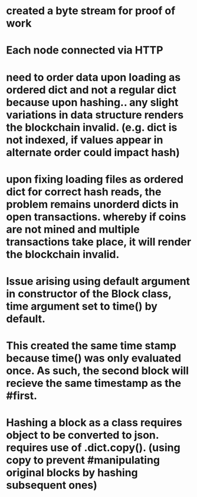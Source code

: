 # created a byte stream for proof of work
# Each node connected via HTTP
# need to order data upon loading as ordered dict and not a regular dict because upon hashing.. any slight variations in data structure renders the blockchain invalid. (e.g. dict is not indexed, if values appear in alternate order could impact hash)
# upon fixing loading files as ordered dict for correct hash reads, the problem remains unorderd dicts in open transactions. whereby if coins are not mined and multiple transactions take place, it will render the blockchain invalid.

# Issue arising using default argument in constructor of the Block class, time argument set to time() by default.
# This created the same time stamp because time() was only evaluated once. As such, the second block will recieve the same timestamp as the #first.
# Hashing a block as a class requires object to be converted to json. requires use of <class>.__dict__.copy(). (using copy to prevent #manipulating original blocks by hashing subsequent ones)
